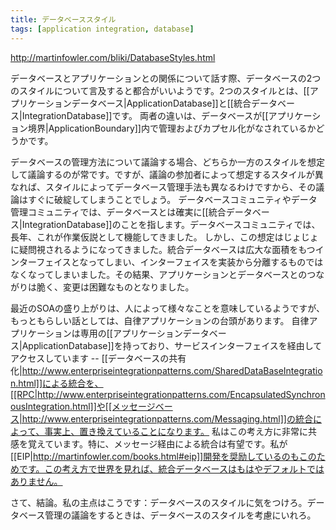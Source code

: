 ```yaml
---
title: データベーススタイル
tags: [application integration, database]
---
```


http://martinfowler.com/bliki/DatabaseStyles.html

データベースとアプリケーションとの関係について話す際、データベースの2つのスタイルについて言及すると都合がいいようです。2つのスタイルとは、[[アプリケーションデータベース|ApplicationDatabase]]と[[統合データベース|IntegrationDatabase]]です。
両者の違いは、データベースが[[アプリケーション境界|ApplicationBoundary]]内で管理およびカプセル化がなされているかどうかです。

データベースの管理方法について議論する場合、どちらか一方のスタイルを想定して議論するのが常です。ですが、議論の参加者によって想定するスタイルが異なれば、スタイルによってデータベース管理手法も異なるわけですから、その議論はすぐに破綻してしまうことでしょう。
データベースコミュニティやデータ管理コミュニティでは、データベースとは確実に[[統合データベース|IntegrationDatabase]]のことを指します。データベースコミュニティでは、長年、これが作業仮説として機能してきました。
しかし、この想定はじょじょに疑問視されるようになってきました。統合データベースは広大な面積をもつインターフェイスとなってしまい、インターフェイスを実装から分離するものではなくなってしまいました。その結果、アプリケーションとデータベースとのつながりは脆く、変更は困難なものとなりました。

最近のSOAの盛り上がりは、人によって様々なことを意味しているようですが、もっともらしい話としては、自律アプリケーションの台頭があります。
自律アプリケーションは専用の[[アプリケーションデータベース|ApplicationDatabase]]を持っており、サービスインターフェイスを経由してアクセスしています -- [[データベースの共有化|http://www.enterpriseintegrationpatterns.com/SharedDataBaseIntegration.html]]による統合を、[[RPC|http://www.enterpriseintegrationpatterns.com/EncapsulatedSynchronousIntegration.html]]や[[メッセージベース|http://www.enterpriseintegrationpatterns.com/Messaging.html]]の統合によって、事実上、置き換えていることになります。
私はこの考え方に非常に共感を覚えています。特に、メッセージ経由による統合は有望です。私が[[EIP|http://martinfowler.com/books.html#eip]]開発を奨励しているのもこのためです。この考え方で世界を見れば、統合データベースはもはやデフォルトではありません。

さて、結論。私の主点はこうです：データベースのスタイルに気をつけろ。データベース管理の議論をするときは、データベースのスタイルを考慮にいれろ。
